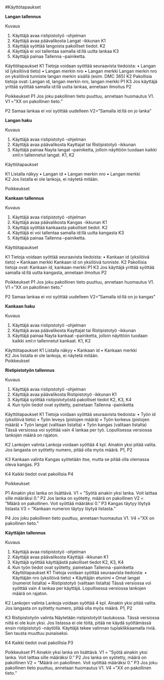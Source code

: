 #Käyttötapaukset


**Langan tallennus**

Kuvaus	
1.	Käyttäjä avaa ristipistotyö -ohjelman	
2.	Käyttäjä avaa päävalikosta Langat -ikkunan	K1
3.	Käyttäjä syöttää langoista pakolliset tiedot. 	K2
4.	Käyttäjä ei voi tallentaa samalla id:llä uutta lankaa	K3
5.	Käyttäjä painaa Tallenna –painiketta.	

Käyttötapaukset	
K1 Tietoja voidaan syöttää seuraavista tiedoista:
•	Langan id (yksilöivä tieto)
•	Langan merkin nro
•	Langan merkki	Langan merkin nro on yksilöivä tunniste langan merkin sisällä (esim. DMC 365)
K2 Pakollisia tietoja ovat: Langan id, langan merkin nro, langan merkki	P1
K3 Jos käyttäjä yrittää syöttää samalla id:llä uutta lankaa, annetaan ilmoitus	P2

Poikkeukset	
P1 Jos joku pakollinen tieto puuttuu, annetaan huomautus V1. 
	V1 =”XX on pakollinen tieto.”

P2 Samaa lankaa ei voi syöttää uudelleen	V2=”Samalla id:llä on jo lanka”

**Langan haku**

Kuvaus	
1.	Käyttäjä avaa ristipistotyö -ohjelman	
2.	Käyttäjä avaa päävalikosta Kayttajat tai Ristipistotyö -ikkunan	
3.	Käyttäjä painaa Nayta langat –painiketta, jolloin näyttöön tuodaan kaikki xml:n tallennetut langat. 	K1, K2
	
Käyttötapaukset	

K1 Listalla näkyy 
•	Langan id
•	Langan merkin nro
•	Langan merkki	
K2 Jos listalla ei ole lankoja, ei näytetä mitään.	

Poikkeukset	
	
**Kankaan tallennus**

Kuvaus	
1.	Käyttäjä avaa ristipistotyö -ohjelman	
2.	Käyttäjä avaa päävalikosta Kangas -ikkunan	K1
3.	Käyttäjä syöttää kankaasta pakolliset tiedot.
	K2
4.	Käyttäjä ei voi tallentaa samalla id:llä uutta kangasta	K3
5.	Käyttäjä painaa Tallenna –painiketta.	

Käyttötapaukset	

K1 Tietoja voidaan syöttää seuraavista tiedoista:
•	Kankaan id (yksilöivä tieto)
•	Kankaan merkki	Kankaan id on yksilöivä tunniste.
K2 Pakollisia tietoja ovat: Kankaan id, kankaan merkki	P1
K3 Jos käyttäjä yrittää syöttää samalla id:llä uutta kangasta, annetaan ilmoitus	P2

Poikkeukset	
P1 Jos joku pakollinen tieto puuttuu, annetaan huomautus V1. 
	V1 =”XX on pakollinen tieto.”

P2 Samaa lankaa ei voi syöttää uudelleen	V2=”Samalla id:llä on jo kangas”

**Kankaan haku**

Kuvaus	
1.	Käyttäjä avaa ristipistotyö -ohjelman	
2.	Käyttäjä avaa päävalikosta Kayttajat tai Ristipistotyö -ikkunan	
3.	Käyttäjä painaa Nayta kankaat –painiketta, jolloin näyttöön tuodaan kaikki xml:n tallennetut kankaat. 	K1, K2
	
Käyttötapaukset	
K1 Listalla näkyy 
•	Kankaan id
•	Kankaan merkki	
K2 Jos listalla ei ole lankoja, ei näytetä mitään.	
Poikkeukset	
	
**Ristipistotyön tallennus**

Kuvaus	
1.	Käyttäjä avaa ristipistotyö -ohjelman	
2.	Käyttäjä avaa päävalikosta Ristipistotyö -ikkunan	K1
3.	Käyttäjä syöttää ristipistotyöstä pakolliset tiedot	K2, K3, K4
4.	Kun työn tiedot ovat syötetty, painetaan Tallenna -painiketta

Käyttötapaukset	
K1 Tietoja voidaan syöttää seuraavista tiedoista:
•	Työn id (yksilöivä tieto)
•	Työn leveys (pistojen määrä)
•	Työn korkeus (pistojen määrä)
•	Työn langat (valitaan listalta) 
•	Työn kangas (valitaan listalta)	Tässä versiossa voi syöttää vain 4 lankaa per työ. Lopullisessa versiossa lankojen määrä on rajaton. 

K2 Lankojen valinta	Lankoja voidaan syöttää 4 kpl. Ainakin yksi pitää valita. Jos langasta on syötetty numero, pitää olla myös määrä. P1, P2

K3 Kankaan valinta	Kangas syötetään itse, mutta se pitää olla olemassa oleva kangas. P3

K4 Kaikki tiedot ovat pakollisia	P4

Poikkeukset	

P1 Ainakin yksi lanka on lisättävä.	V1 = ”Syötä ainakin yksi lanka. Voit laittaa sille määräksi 0.”
P2 Jos lanka on syötetty, määrä on pakollinen	V2 = ”Määrä on pakollinen. Voit syöttää määräksi 0.”
P3 Kangas täytyy löytyä listasta	V3 = ”Kankaan numeron täytyy löytyä listasta.”

P4 Jos joku pakollinen tieto puuttuu, annetaan huomautus V1. 
	V4 =”XX on pakollinen tieto.”

**Käyttäjän tallennus**

Kuvaus	
1.	Käyttäjä avaa ristipistotyö -ohjelman	
2.	Käyttäjä avaa päävalikosta Käyttäjä -ikkunan	K1
3.	Käyttäjä syöttää käyttäjästä pakolliset tiedot	K2, K3, K4
4.	Kun työn tiedot ovat syötetty, painetaan Tallenna -painiketta	
Käyttötapaukset	
K1 Tietoja voidaan syöttää seuraavista tiedoista:
•	Käyttäjän nro (yksilöivä tieto)
•	Käyttäjän etunimi
•	Omat langat (numerot listalta) 
•	Ristipistotyö (valitaan listalta)	Tässä versiossa voi syöttää vain 4 lankaa per käyttäjä. Lopullisessa versiossa lankojen määrä on rajaton. 

K2 Lankojen valinta	Lankoja voidaan syöttää 4 kpl. Ainakin yksi pitää valita. Jos langasta on syötetty numero, pitää olla myös määrä. P1, P2

K3 Ristipistotyön valinta	Näytetään ristipistotyöt taulukossa. Tässä versiossa niitä ei ole kuin yksi. Jos listassa ei ole töitä, pitää ne käydä syöttämässä ensin ristipistotyö –näytöllä. Käyttäjä tekee valinnan tuplaklikkaamalla riviä. Sen tausta muuttuu punaiseksi. 

K4 Kaikki tiedot ovat pakollisia	P3

Poikkeukset	
P1 Ainakin yksi lanka on lisättävä.	V1 = ”Syötä ainakin yksi lanka. Voit laittaa sille määräksi 0.”
P2 Jos lanka on syötetty, määrä on pakollinen	V2 = ”Määrä on pakollinen. Voit syöttää määräksi 0.”
P3 Jos joku pakollinen tieto puuttuu, annetaan huomautus V1. 
	V4 =”XX on pakollinen tieto.”


	

